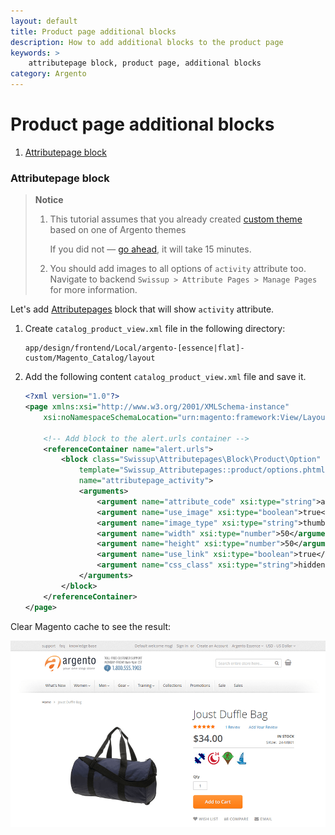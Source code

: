 ```yaml
---
layout: default
title: Product page additional blocks
description: How to add additional blocks to the product page
keywords: >
    attributepage block, product page, additional blocks
category: Argento
---
```


# Product page additional blocks

1. [Attributepage block](#attributepage-block)

### Attributepage block

> **Notice**
>
> 1. This tutorial assumes that you already created [custom theme](../custom-theme/)
>    based on one of Argento themes
>
>    If you did not &mdash; [go ahead](../custom-theme/), it will take 15 minutes.
>
> 2. You should add images to all options of `activity` attribute too.
>    Navigate to backend `Swissup > Attribute Pages > Manage Pages` for more
>    information.

Let's add [Attributepages](/m2/extensions/attributepages/) block that will show
`activity` attribute.

 1. Create `catalog_product_view.xml` file in the following directory:

    ```
    app/design/frontend/Local/argento-[essence|flat]-custom/Magento_Catalog/layout
    ```

 3. Add the following content `catalog_product_view.xml` file and save it.

    ```xml
    <?xml version="1.0"?>
    <page xmlns:xsi="http://www.w3.org/2001/XMLSchema-instance"
        xsi:noNamespaceSchemaLocation="urn:magento:framework:View/Layout/etc/page_configuration.xsd">

        <!-- Add block to the alert.urls container -->
        <referenceContainer name="alert.urls">
            <block class="Swissup\Attributepages\Block\Product\Option"
                template="Swissup_Attributepages::product/options.phtml"
                name="attributepage_activity">
                <arguments>
                    <argument name="attribute_code" xsi:type="string">activity</argument>
                    <argument name="use_image" xsi:type="boolean">true</argument>
                    <argument name="image_type" xsi:type="string">thumbnail</argument>
                    <argument name="width" xsi:type="number">50</argument>
                    <argument name="height" xsi:type="number">50</argument>
                    <argument name="use_link" xsi:type="boolean">true</argument>
                    <argument name="css_class" xsi:type="string">hidden-label</argument>
                </arguments>
            </block>
        </referenceContainer>
    </page>
    ```

Clear Magento cache to see the result:

![Attributepage widget on product page](/images/m2/argento/customization/add-additional-blocks-to-the-product-page/attributepage-block-with-activity.png)
